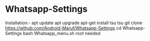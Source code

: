 # Whatsapp-Settings
Installation:- apt update
apt upgrade
apt-get install tsu
tsu
git clone https://github.com/Android-Maruf/Whatsapp-Settings
cd Whatsapp-Settings
bash Whatsapp_menu.sh
root needed
